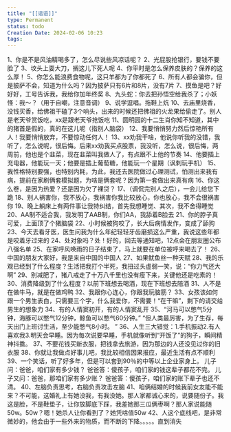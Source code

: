 ```yaml
---
title: "[[谐语]]"
type: Permanent
status: todo
Creation Date: 2024-02-06 10:23
tags:
---
```

1、你是不是风油精喝多了，怎么尽说些风凉话呢？
2、光屁股抢银行，要钱不要脸了
3、坟头上耍大刀，搁这儿下死人呢
4、你平时是怎么保养皮肤的？保养的这么厚！
5、你怎么能浪费食物呢，这只羊都为了你都死了
6、所有人都会骗你，但是披萨不会，知道为什么吗？因为披萨只有6片和8片，没有7片
7、摸鱼是吧？好好好，工号告诉我，我给你加年终奖
8、九头蛇：你去把孙悟空给我杀了；小妖怪：我～？（用于自嘲，注意音调）
9、说学逗唱。拖鞋上炕
10、去庙里烧香，没钱买香，给佛祖干磕了3个响头，出来的时候还把佛祖的火龙果给偷走了。别人是老天爷赏饭吃，xx是跟老天爷抢饭吃
11、圆明园的十二生肖你知不知道，其中的猪首是假的，真的在这儿呢（指别人脑袋）
12、我要悄悄努力然后惊艳所有人！我要悄悄放弃，不要惊动任何人！
13、xx劝我干啥，他说你听我的没错，我听了，怎么说呢，很后悔。后来xx劝我买点股票，我没听，怎么说，很后悔，两周前，他也是个韭菜，现在韭菜叫我做人了，有点跟不上他的节奏
14、他要插上充电器，他能玩一天；他要是插上葡萄糖，他能玩一个星期（讽刺玩手机）
15、我性格特别要强，也特别内耗，为此，我还去医院做过心理测试，怕测出来我有病，提前在家刷俩套模拟题，为啥是俩套呢？因为第一套做出来真有病
16、你这么卷，是因为热爱？还是因为欠了裸贷？
17、（调侃完别人之后），一会儿给您下跪
18、别人祸害你，我不放心，我祸害你我比较放心，你也放心，我不会很祸害你
19、晚上躺床上有两件事让我特纠结，首先我想睡觉、其次，我不舍得睡觉
20、AA制不适合我，我发明了AAB制，你们AA，我舔着B脸去
21、你的脖子真可爱，上面顶了个猪脑袋
22、小时候被狗咬了，长大后病情发作，变成了舔狗
23、今天去看牙医，医生问我为什么年纪轻轻牙齿磨损这么严重，我说这些年都是咬着牙过来的
24、处对象吗？处！好的，回去等通知吧，12点会在朋友圈公布八强名单
25、在家呼风唤雨的日子结束了，马上就要在单位被呼来喝去了！
26、中国的朋友大家好，我是来自中国的中国人
27、如果鱿鱼丝一种天赋
28、我的乐观已经到了什么程度？生活把我打个半死，我扭过头虚弱一笑，说：“你力气还大啊”
29、别减肥了，猪八戒走了十万八千里也没有瘦下来，关键他还是吃素的！
30、消费降级到了什么程度？以前下班想去喝酒，现在下班想去陪酒
31、人不是在做牛马，就是在做鸡鸭
32、我跟你心连心，你跟我玩脑筋？
33、女孩该如何跟一个男生表白，只需要三个字，什么我爱你，不需要！“在干嘛”，剩下的请交给男生的想象力
34、有的人情窦初开，有的人情窦乱开
35、“河马可以憋气5分钟，海豚可以憋气12分钟，鲸鱼可以憋气60分钟。”  “但人类最厉害，为了生存，每天出门上班讨生活，至少能憋气8小时。 ”
36、人生三大错觉：1.手机振动2.有人喜欢我3.明天会早睡。因为每次说要早睡，手机就像听到“开饭了”的狗子，瞬间精神抖擞。
37、不要花钱买新衣服，把钱拿去旅游，因为那边的人还没见过你的旧衣服
38、你就让我做点好事儿吧，我比较相信因果报应，最近生活有点不顺利
39、一个笑话，听了好多年，但是可以套到90％的中等以上企业家身上。
儿子问：爸爸，咱们家有多少钱？
爸爸答：傻孩子，咱们家的钱这辈子都花不完。
儿子又问：爸爸，那咱们家有多少账？
爸爸答：傻孩子，咱们家的账下辈子也还不清。
40、左脑负责思考，右脑负责攻击左脑
41、咱俩结婚的时候我前女友能不能来？不可能，这婚礼上有她没我，有我没她。那人家都诚心来的，说要随份子。我这是脸，不是鞋垫子，让你放脚底下踩，我差她那三瓜俩枣啊？那人家说能随50w。50w？嗯！她杀人让你看到了？她凭啥值50w
42、人这个底线吧，是非常微妙的，他会由于一些外来的物质，而不断的下降。。。。。直到消失
